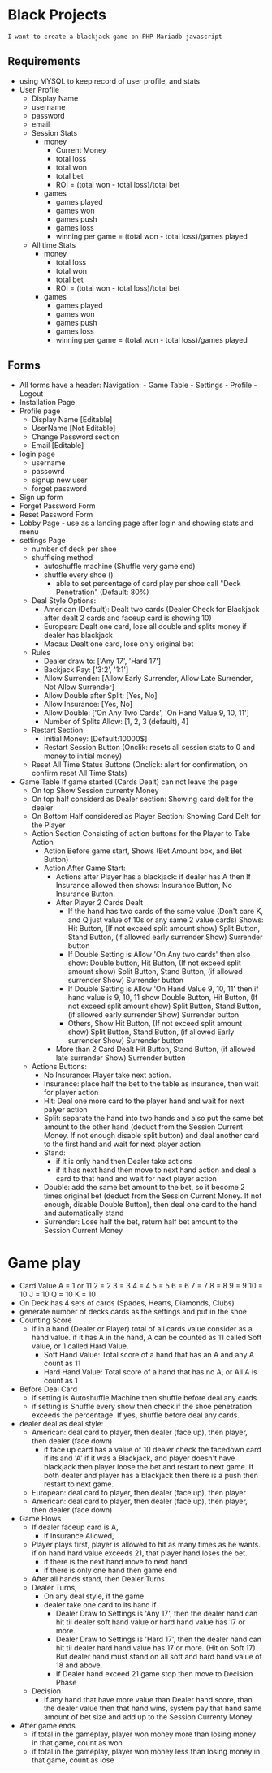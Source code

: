 # Black Projects 
    I want to create a blackjack game on PHP Mariadb javascript
## Requirements
- using MYSQL to keep record of user profile, and stats
- User Profile 
    - Display Name
    - username
    - password
    - email
    - Session Stats
        - money
            - Current Money
            - total loss 
            - total won
            - total bet
            - ROI = (total won - total loss)/total bet
        - games
            - games played
            - games won
            - games push
            - games loss
            - winning per game = (total won - total loss)/games played
    - All time Stats
        - money
            - total loss 
            - total won
            - total bet
            - ROI = (total won - total loss)/total bet
        - games
            - games played
            - games won
            - games push
            - games loss
            - winning per game = (total won - total loss)/games played
## Forms
- All forms have a header:
    Navigation:
        - Game Table 
        - Settings
        - Profile
        - Logout
- Installation Page
- Profile page
    - Display Name [Editable]
    - UserName [Not Editable]
    - Change Password section
    - Email [Editable]
- login page 
    - username
    - passowrd
    - signup new user
    - forget password
- Sign up form
- Forget Password Form
- Reset Password Form
- Lobby Page - use as a landing page after login and showing stats and menu
- settings Page
    - number of deck per shoe
    - shuffleing method
        - autoshuffle machine (Shuffle very game end)
        - shuffle every shoe ()
            - able to set percentage of card play per shoe call "Deck Penetration" (Default: 80%)
    - Deal Style 
        Options:
        - American (Default): Dealt two cards (Dealer Check for Blackjack after dealt 2 cards and faceup card is showing 10)
        - European: Dealt one card, lose all double and splits money if dealer has blackjack 
        - Macau: Dealt one card, lose only original bet
    - Rules
        - Dealer draw to: ['Any 17', 'Hard 17']
        - Backjack Pay: ['3:2', '1:1']
        - Allow Surrender: [Allow Early Surrender, Allow Late Surrender, Not Allow Surrender]
        - Allow Double after Split: [Yes, No]
        - Allow Insurance: [Yes, No]
        - Allow Double: ['On Any Two Cards', 'On Hand Value 9, 10, 11']
        - Number of Splits Allow: [1, 2, 3 (default), 4]
    - Restart Section 
        - Initial Money: [Default:10000$]
        - Restart Session Button (Onclik: resets all session stats to 0 and money to initial money)
    - Reset All Time Status Buttons (Onclick: alert for confirmation, on confirm reset All Time Stats)
- Game Table If game started (Cards Dealt) can not leave the page
    - On top Show Session currenty Money
    - On top half considerd as Dealer section: Showing card delt for the dealer
    - On Bottom Half considered as Player Section: Showing Card Delt for the Player
    - Action Section Consisting of action buttons for the Player to Take Action
        - Action Before game start, Shows (Bet Amount box, and Bet Button)
        - Action After Game Start:
            - Actions after Player has a blackjack:
                if dealer has A then If Insurance allowed then shows: Insurance Button, No Insurance Button.
            - After Player 2 Cards Dealt
                - If the hand has two cards of the same value (Don't care K, and Q just value of 10s or any same 2 value cards) Shows: Hit Button, (If not exceed split amount show) Split Button, Stand Button, (if allowed early surrender Show) Surrender button
                - If Double Setting is Allow 'On Any two cards' then also show: Double button, Hit Button, (If not exceed split amount show) Split Button, Stand Button, (if allowed surrender Show) Surrender button
                - If Double Setting is Allow 'On Hand Value 9, 10, 11' then if hand value is 9, 10, 11 show Double Button, Hit Button, (If not exceed split amount show) Split Button, Stand Button, (if allowed early surrender Show) Surrender button
                - Others, Show Hit Button, (If not exceed split amount show) Split Button, Stand Button, (if allowed Early surrender Show) Surrender button
            - More than 2 Card Dealt
                Hit Button, Stand Button, (if allowed late surrender Show) Surrender button
    - Actions Buttons:
        - No Insurance: Player take next action.
        - Insurance: place half the bet to the table as insurance, then wait for player action 
        - Hit: Deal one more card to the player hand and wait for next palyer action
        - Split: separate the hand into two hands and also put the same bet amount to the other hand (deduct from the Session Current Money. If not enough disable split button) and deal another card to the first hand and wait for next player action
        - Stand:
            - if it is only hand then Dealer take actions
            - if it has next hand then move to next hand action and deal a card to that hand and wait for next player action
        - Double: add the same bet amount to the bet, so it become 2 times original bet (deduct from the Session Current Money. If not enough, disable Double Button), then deal one card to the hand and automatically stand
        - Surrender: Lose half the bet, return half bet amount to the Session Current Money
# Game play 
- Card Value
    A = 1 or 11
    2 = 2
    3 = 3
    4 = 4
    5 = 5
    6 = 6
    7 = 7
    8 = 8
    9 = 9
    10 = 10
    J = 10
    Q = 10
    K = 10
- On Deck has 4 sets of cards (Spades, Hearts, Diamonds, Clubs)
- generate number of decks cards as the settings and put in the shoe
- Counting Score
    - if in a hand (Dealer or Player) total of all cards value consider as a hand value. if it has A in the hand, A can be counted as 11 called Soft value, or 1 called Hard Value.
        - Soft Hand Value: Total score of a hand that has an A and any A count as 11
        - Hard Hand Value: Total score of a hand that has no A, or All A is count as 1
- Before Deal Card
    - if setting is Autoshuffle Machine then shuffle before deal any cards.
    - if setting is Shuffle every show then check if the shoe penetration exceeds the percentage.  If yes, shuffle before deal any cards.
- dealer deal as deal style:
    - American: deal card to player, then dealer (face up), then player, then dealer (face down)
        - if face up card has a value of 10 dealer check the facedown card if its and 'A' if it was a Blackjack, and player doesn't have blackjack then player loose the bet and restart to next game.  If both dealer and player has a blackjack then there is a push then restart to next game.
    - European: deal card to player, then dealer (face up), then player
    - American: deal card to player, then dealer (face up), then player, then dealer (face down)
- Game Flows
    - If dealer faceup card is A, 
        - if Insurance Allowed, 
    - Player plays first, player is allowed to hit as many times as he wants. if on hand hard value exceeds 21, that player hand loses the bet.
        - if there is the next hand move to next hand
        - if there is only one hand then game end
    - After all hands stand, then Dealer Turns
    - Dealer Turns, 
        - On any deal style, if the game
        - dealer take one card to its hand if
            - Dealer Draw to Settings is 'Any 17', then the dealer hand can hit til dealer soft hand value or hard hand value has 17 or more.
            - Dealer Draw to Settings is 'Hard 17', then the dealer hand can hit til dealer hard hand value has 17 or more. (Hit on Soft 17) But dealer hand must stand on all soft and hard hand value of 18 and above.
            - If Dealer hand exceed 21 game stop then move to Decision Phase
    - Decision
        - If any hand that have more value than Dealer hand score, than the dealer value then that hand wins, system pay that hand same amount of bet size and add up to the Session Currenty Money
- After game ends
    - if total in the gameplay, player won money more than losing money in that game, count as won
    - if total in the gameplay, player won money less than losing money in that game, count as lose
    



        
